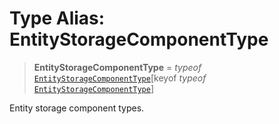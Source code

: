 # Type Alias: EntityStorageComponentType

> **EntityStorageComponentType** = *typeof* [`EntityStorageComponentType`](../variables/EntityStorageComponentType.md)\[keyof *typeof* [`EntityStorageComponentType`](../variables/EntityStorageComponentType.md)\]

Entity storage component types.
